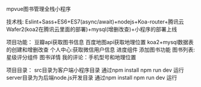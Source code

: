 mpvue图书管理全栈小程序

技术栈:
      Eslint+Sass+ES6+ES7(async/await)+nodejs+Koa-router+腾讯云Wafer2(koa2在腾讯云里面的部署)+mysql(增删改查)+小程序的部署上线

项目功能：
        豆瓣api获取图书信息 百度地图api获取地理位置 koa2+mysql数据表的创建和增删改查
        个人中心:获取微信用户信息 进度组件 添加图书功能
        图书列表:星级评分组件
        图书详情
        我的评论：手机型号和地理位置

项目目录：
        src目录为客户端小程序目录  通过npm install  npm run dev 运行
        server目录为为后端node.js开发目录  通过npm install npm run dev 运行 
